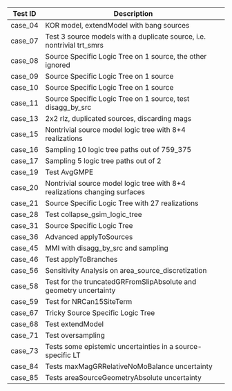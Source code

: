 | Test ID | Description                                                                |
|---------|----------------------------------------------------------------------------|
| case_04 | KOR model, extendModel with bang sources                                   |
| case_07 | Test 3 source models with a duplicate source, i.e. nontrivial trt_smrs     |
| case_08 | Source Specific Logic Tree on 1 source, the other ignored                  |
| case_09 | Source Specific Logic Tree on 1 source                                     |
| case_10 | Source Specific Logic Tree on 1 source                                     |
| case_11 | Source Specific Logic Tree on 1 source, test disagg_by_src                 |
| case_13 | 2x2 rlz, duplicated sources, discarding mags                               |
| case_15 | Nontrivial source model logic tree with 8+4 realizations                   |
| case_16 | Sampling 10 logic tree paths out of 759_375                                |
| case_17 | Sampling 5 logic tree paths out of 2                                       |
| case_19 | Test AvgGMPE                                                               |
| case_20 | Nontrivial source model logic tree with 8+4 realizations changing surfaces |
| case_21 | Source Specific Logic Tree with 27 realizations                            |
| case_28 | Test collapse_gsim_logic_tree                                              |
| case_31 | Source Specific Logic Tree                                                 |
| case_36 | Advanced applyToSources                                                    |
| case_45 | MMI with disagg_by_src and sampling                                        |
| case_46 | Test applyToBranches                                                       |
| case_56 | Sensitivity Analysis on area_source_discretization                         |
| case_58 | Test for the truncatedGRFromSlipAbsolute and geometry uncertainty          |
| case_59 | Test for NRCan15SiteTerm                                                   |
| case_67 | Tricky Source Specific Logic Tree                                          |
| case_68 | Test extendModel                                                           |
| case_71 | Test oversampling                                                          |
| case_73 | Tests some epistemic uncertainties in a source-specific LT                 |
| case_84 | Tests maxMagGRRelativeNoMoBalance uncertainty                              |
| case_85 | Tests areaSourceGeometryAbsolute uncertainty                               |
